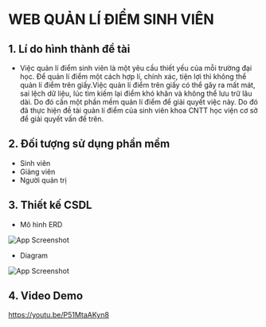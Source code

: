 # WEB QUẢN LÍ ĐIỂM SINH VIÊN
## 1. Lí do hình thành đề tài
- Việc quản lí điểm sinh viên là một yêu cầu thiết yếu của mỗi trường đại học. Để quản lí điểm một cách hợp lí, chính xác, tiện lợi thì không thể quản lí điểm trên giấy.Việc quản lí điểm trên giấy có thể gây ra mất mát,
sai lệch dữ liệu, lúc tìm kiếm lại điểm khó khăn và không thể lưu trữ lâu dài. Do đó cần một phần mềm quản lí điểm để giải quyết việc này. Do đó đã thực hiện đề tài quản lí điểm của sinh viên khoa CNTT học viện cơ sở để giải quyết vấn đề trên.
## 2. Đối tượng sử dụng phần mềm
- Sinh viên
- Giảng viên
- Người quản trị
## 3. Thiết kế CSDL
- Mô hình ERD
  
![App Screenshot](https://github.com/phamducthangptit/CNPM/assets/84903801/a6d94a0a-15ba-43bd-80ee-61e02ef99e15)

- Diagram

![App Screenshot](https://github.com/phamducthangptit/CNPM/assets/84903801/40a55d06-b7b9-416f-9813-a8b58a6fb311)

## 4. Video Demo
https://youtu.be/P51MtaAKyn8


